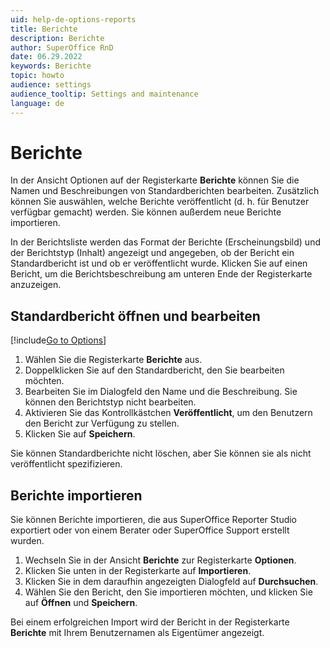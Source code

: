 ```yaml
---
uid: help-de-options-reports
title: Berichte
description: Berichte
author: SuperOffice RnD
date: 06.29.2022
keywords: Berichte
topic: howto
audience: settings
audience_tooltip: Settings and maintenance
language: de
---
```


# Berichte

In der Ansicht Optionen auf der Registerkarte **Berichte** können Sie die Namen und Beschreibungen von Standardberichten bearbeiten. Zusätzlich können Sie auswählen, welche Berichte veröffentlicht (d. h. für Benutzer verfügbar gemacht) werden. Sie können außerdem neue Berichte importieren.

In der Berichtsliste werden das Format der Berichte (Erscheinungsbild) und der Berichtstyp (Inhalt) angezeigt und angegeben, ob der Bericht ein Standardbericht ist und ob er veröffentlicht wurde. Klicken Sie auf einen Bericht, um die Berichtsbeschreibung am unteren Ende der Registerkarte anzuzeigen.

## Standardbericht öffnen und bearbeiten

[!include[Go to Options](includes/open-options.md)]

1. Wählen Sie die Registerkarte **Berichte** aus.
1. Doppelklicken Sie auf den Standardbericht, den Sie bearbeiten möchten.
1. Bearbeiten Sie im Dialogfeld den Name und die Beschreibung. Sie können den Berichtstyp nicht bearbeiten.
1. Aktivieren Sie das Kontrollkästchen **Veröffentlicht**, um den Benutzern den Bericht zur Verfügung zu stellen.
1. Klicken Sie auf **Speichern**.

Sie können Standardberichte nicht löschen, aber Sie können sie als nicht veröffentlicht spezifizieren.

## Berichte importieren

Sie können Berichte importieren, die aus SuperOffice Reporter Studio exportiert oder von einem Berater oder SuperOffice Support erstellt wurden.

1. Wechseln Sie in der Ansicht **Berichte** zur Registerkarte **Optionen**.
2. Klicken Sie unten in der Registerkarte auf **Importieren**.
3. Klicken Sie in dem daraufhin angezeigten Dialogfeld auf **Durchsuchen**.
4. Wählen Sie den Bericht, den Sie importieren möchten, und klicken Sie auf **Öffnen** und **Speichern**.

Bei einem erfolgreichen Import wird der Bericht in der Registerkarte **Berichte** mit Ihrem Benutzernamen als Eigentümer angezeigt.
